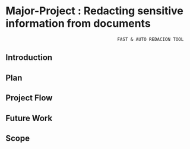 # Major-Project : Redacting sensitive information from documents
                                              FAST & AUTO REDACION TOOL
## Introduction

## Plan 

## Project Flow 

## Future Work

## Scope
 

